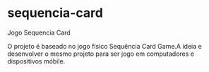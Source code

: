# sequencia-card
Jogo Sequencia Card

O projeto é baseado no jogo físico Sequência Card Game.A ideia e desenvolver o mesmo projeto para ser jogo em computadores e dispositivos móbile.
